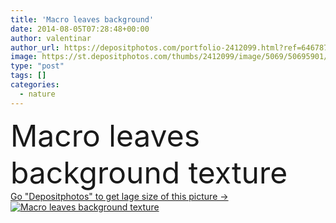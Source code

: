 ```yaml
---
title: 'Macro leaves background'
date: 2014-08-05T07:28:48+00:00
author: valentinar
author_url: https://depositphotos.com/portfolio-2412099.html?ref=64678756
image: https://st.depositphotos.com/thumbs/2412099/image/5069/50695901/api_thumb_450.jpg?forcejpeg=true
type: "post"
tags: []
categories: 
  - nature
---
```

<div aling="center">
            <font size="60"> Macro leaves background texture</font>   
</div>
<div>
    <a href='https://st.depositphotos.com/thumbs/2412099/image/5069/50695901/api_thumb_450.jpg?forcejpeg=true?ref=64678756' target=_blank > Go "Depositphotos" to get lage size of this picture ->
        <img href='https://st.depositphotos.com/thumbs/2412099/image/5069/50695901/api_thumb_450.jpg?forcejpeg=true?ref=64678756' src='https://st.depositphotos.com/2412099/5069/i/950/depositphotos_50695901-stock-photo-macro-leaves-background.jpg?forcejpeg=true' alt='Macro leaves background texture' >
    </a>
</div>
